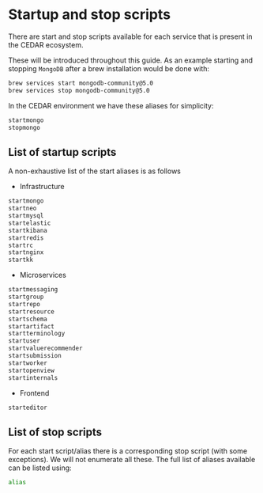 # Startup and stop scripts

There are start and stop scripts available for each service that is present in the CEDAR ecosystem.

These will be introduced throughout this guide. As an example starting and stopping `MongoDB` after a brew installation would be done with:

```sh
brew services start mongodb-community@5.0
brew services stop mongodb-community@5.0
```

In the CEDAR environment we have these aliases for simplicity:

```sh
startmongo
stopmongo
```


## List of startup scripts
A non-exhaustive list of the start aliases is as follows

* Infrastructure
```sh
startmongo
startneo
startmysql
startelastic
startkibana
startredis
startrc
startnginx
startkk
```

* Microservices
```sh
startmessaging
startgroup
startrepo
startresource
startschema
startartifact
startterminology
startuser
startvaluerecommender
startsubmission
startworker
startopenview
startinternals
```
* Frontend
```sh
starteditor
```

## List of stop scripts
For each start script/alias there is a corresponding stop script (with some exceptions).
We will not enumerate all these.
The full list of aliases available can be listed using:

```sh
alias
```
